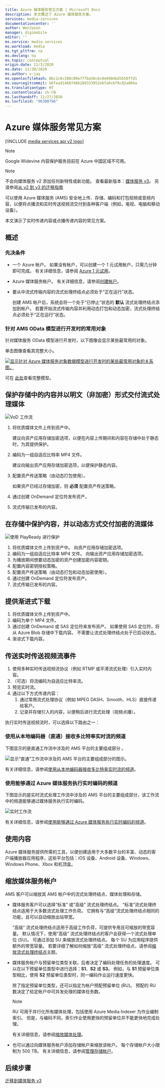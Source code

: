 ```yaml
---
title: Azure 媒体服务常见方案 | Microsoft Docs
description: 本文概述了 Azure 媒体服务方案。
services: media-services
documentationcenter: ''
author: WenJason
manager: digimobile
editor: ''
ms.service: media-services
ms.workload: media
ms.tgt_pltfrm: na
ms.devlang: na
ms.topic: conceptual
origin.date: 11/3/2020
ms.date: 11/30/2020
ms.author: v-jay
ms.openlocfilehash: 0bc2c6c388c09e77fba58c6c0e0984bd5b50ffd1
ms.sourcegitcommit: b6fead1466f486289333952e6fa0c6f9c82a804a
ms.translationtype: HT
ms.contentlocale: zh-CN
ms.lasthandoff: 11/27/2020
ms.locfileid: "96300796"
---
```

# <a name="azure-media-services-common-scenarios"></a>Azure 媒体服务常见方案

[!INCLUDE [media services api v2 logo](./includes/v2-hr.md)]

> [!NOTE]
> Google Widevine 内容保护服务目前在 Azure 中国区域不可用。

> [!NOTE]
> 不会向媒体服务 v2 添加任何新特性或新功能。 查看最新版本：[媒体服务 v3](../latest/media-services-overview.md)。 另请参阅[从 v2 到 v3 的迁移指南](../latest/migrate-from-v2-to-v3.md)

可以使用 Azure 媒体服务 (AMS) 安全地上传、存储、编码和打包视频或音频内容，以便将点播流和实时传送视频流交付到各种客户端（例如，电视、电脑和移动设备）。

本文演示了实时传递内容或点播传递内容的常见方案。

## <a name="overview"></a>概述

### <a name="prerequisites"></a>先决条件

* 一个 Azure 帐户。 如果没有帐户，可以创建一个 1 元试用帐户，只需几分钟即可完成。 有关详细信息，请参阅 [Azure 1 元试用](https://www.azure.cn/pricing/1rmb-trial-full/)。
* Azure 媒体服务帐户。 有关详细信息，请参阅[创建帐户](media-services-portal-create-account.md)。
* 要从中流式传输内容的流式处理终结点必须处于“正在运行”状态。 

    创建 AMS 帐户后，系统会将一个处于“已停止”状态的 **默认** 流式处理终结点添加到帐户。  若要开始流式传输内容并利用动态打包和动态加密，流式处理终结点必须处于“正在运行”状态。 

### <a name="commonly-used-objects-when-developing-against-the-ams-odata-model"></a>针对 AMS OData 模型进行开发时的常用对象

针对媒体服务 OData 模型进行开发时，以下图像会显示某些最常用的对象。

单击图像查看其完整大小。  

[![显示针对 Azure 媒体服务对象数据模型进行开发时的某些最常用对象的关系图。](./media/media-services-overview/media-services-overview-object-model-small.png)](./media/media-services-overview/media-services-overview-object-model.png#lightbox)

可在 [此处](https://media.chinacloudapi.cn/API/$metadata?api-version=2.15)查看完整模型。  

## <a name="protect-content-in-storage-and-deliver-streaming-media-in-the-clear-non-encrypted"></a>保护存储中的内容并以明文（非加密）形式交付流式处理媒体

![VoD 工作流](./media/scenarios-and-availability/scenarios-and-availability01.png)

1. 将优质媒体文件上传到资产中。

    建议向资产应用存储加密选项，以便在内容上传期间和内容在存储中处于静态时，为其提供保护。

1. 编码为一组自适应比特率 MP4 文件。

    建议向输出资产应用存储加密选项，以便保护静态内容。

1. 配置资产传送策略（由动态打包使用）。

    如果资产已经过存储加密，则 **必须** 配置资产传送策略。
1. 通过创建 OnDemand 定位符发布资产。
1. 流式传输已发布的内容。

## <a name="protect-content-in-storage-deliver-dynamically-encrypted-streaming-media"></a>在存储中保护内容，并以动态方式交付加密的流媒体

![使用 PlayReady 进行保护](./media/media-services-content-protection-overview/media-services-content-protection-with-multi-drm.png)

1. 将优质媒体文件上传到资产中。 向资产应用存储加密选项。
1. 编码为一组自适应比特率 MP4 文件。 向输出资产应用存储加密选项。
1. 为播放期间想要动态加密的资产创建加密内容密钥。
1. 配置内容密钥授权策略。
1. 配置资产传送策略（由动态打包和动态加密使用）。
1. 通过创建 OnDemand 定位符发布资产。
1. 流式传输已发布的内容。

## <a name="deliver-progressive-download"></a>提供渐进式下载

1. 将优质媒体文件上传到资产中。
1. 编码为单个 MP4 文件。
1. 通过创建 OnDemand 或 SAS 定位符来发布资产。 如果使用 SAS 定位符，将从 Azure Blob 存储中下载内容。 不需要让流式处理终结点处于已启动状态。
1. 渐进式下载内容。

## <a name="delivering-live-streaming-events"></a>传送实时传送视频流事件

1. 使用多种实时传送视频流协议（例如 RTMP 或平滑流式处理）引入实时内容。
1. （可选）将流编码为自适应比特率流。
1. 预览实时流。
1. 通过以下方式传递内容：
    1. 通过常用流式处理协议（例如 MPEG DASH、Smooth、HLS）直接传递给客户。
    1. 记录并存储引入的内容，以便稍后进行流式处理（视频点播）。

执行实时传送视频流时，可以选择以下路由之一：

### <a name="working-with-channels-that-receive-multi-bitrate-live-stream-from-on-premises-encoders-pass-through"></a>使用从本地编码器（直通）接收多比特率实时流的频道

下图显示的是直通工作流中涉及的 AMS 平台的主要组成部分  。

![显示“直通”工作流中涉及的 AMS 平台的主要组成部分的图示。](./media/scenarios-and-availability/media-services-live-streaming-current.png)

有关详细信息，请参阅[使用从本地编码器接收多比特率实时流的频道](media-services-live-streaming-with-onprem-encoders.md)。

### <a name="working-with-channels-that-are-enabled-to-perform-live-encoding-with-azure-media-services"></a>使用能够通过 Azure 媒体服务执行实时编码的频道

下图显示的是实时流式处理工作流中涉及的 AMS 平台的主要组成部分，该工作流中的频道能够通过媒体服务执行实时编码。

![实时工作流](./media/scenarios-and-availability/media-services-live-streaming-new.png)

有关详细信息，请参阅[使用能够通过 Azure 媒体服务执行实时编码的频道](media-services-manage-live-encoder-enabled-channels.md)。

## <a name="consuming-content"></a>使用内容

Azure 媒体服务提供所需的工具，以便创建适用于大多数平台的丰富、动态的客户端播放器应用程序，这些平台包括：iOS 设备、Android 设备、Windows、Windows Phone、Xbox 和机顶盒。

## <a name="scaling-a-media-services-account"></a>缩放媒体服务帐户

AMS 客户可以缩放其 AMS 帐户中的流式处理终结点、媒体处理和存储。

* 媒体服务客户可以选择“标准”  或“高级”  流式处理终结点。 “标准”流式处理终结点适用于大多数流式处理工作负荷。  它拥有与“高级”流式处理终结点相同的功能，且可以自动缩放出站带宽。 

    “高级”  流式处理终结点适用于高级工作负荷，可提供专用且可缩放的带宽容量。 默认情况下，使用“高级”  流式处理终结点的客户会获得一个流式处理单位 (SU)。 可通过添加 SU 来缩放流式处理终结点。 每个 SU 为应用程序提供额外的带宽容量。 若要详细了解如何缩放“高级”  流式处理终结点，请参阅[缩放流式处理终结点](media-services-portal-scale-streaming-endpoints.md)主题。

* 媒体服务帐户与预留单位类型关联，后者决定了编码处理任务的处理速度。 可以在以下预留单位类型中进行选择：**S1**、**S2** 或 **S3**。 例如，与 **S1** 预留单位类型相比，使用 **S2** 预留单位类型时，同一编码作业运行速度更快。

    除了指定预留单位类型，还可以指定为帐户预配预留单位  (RU)。 预配的 RU 数决定了给定帐户中可并发处理的媒体任务数。

    > [!NOTE]
    > RU 可用于并行化所有媒体处理，包括使用 Azure Media Indexer 为作业编制索引。 但是，与编码不同，索引作业使用更快的预留单位并不能更快地完成处理。

    有关详细信息，请参阅[缩放媒体处理](media-services-portal-scale-media-processing.md)。

* 也可以通过向媒体服务帐户添加存储帐户来缩放该帐户。 每个存储帐户大小限制为 500 TB。 有关详细信息，请参阅[管理存储帐户](./media-services-managing-multiple-storage-accounts.md)。

## <a name="next-steps"></a>后续步骤

[迁移到媒体服务 v3](../latest/media-services-overview.md)

